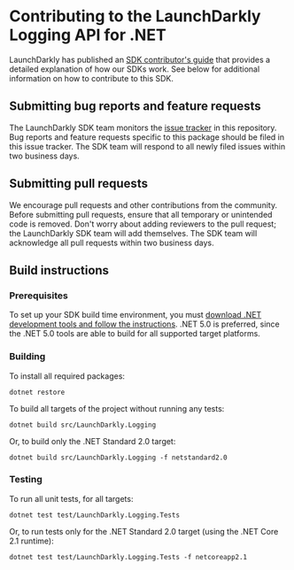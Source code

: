 # Contributing to the LaunchDarkly Logging API for .NET

LaunchDarkly has published an [SDK contributor's guide](https://docs.launchdarkly.com/docs/sdk-contributors-guide) that provides a detailed explanation of how our SDKs work. See below for additional information on how to contribute to this SDK.

## Submitting bug reports and feature requests

The LaunchDarkly SDK team monitors the [issue tracker](https://github.com/launchdarkly/dotnet-logging/issues) in this repository. Bug reports and feature requests specific to this package should be filed in this issue tracker. The SDK team will respond to all newly filed issues within two business days.
 
## Submitting pull requests
 
We encourage pull requests and other contributions from the community. Before submitting pull requests, ensure that all temporary or unintended code is removed. Don't worry about adding reviewers to the pull request; the LaunchDarkly SDK team will add themselves. The SDK team will acknowledge all pull requests within two business days.
 
## Build instructions
 
### Prerequisites

To set up your SDK build time environment, you must [download .NET development tools and follow the instructions](https://dotnet.microsoft.com/download). .NET 5.0 is preferred, since the .NET 5.0 tools are able to build for all supported target platforms.

### Building
 
To install all required packages:

```
dotnet restore
```

To build all targets of the project without running any tests:

```
dotnet build src/LaunchDarkly.Logging
```

Or, to build only the .NET Standard 2.0 target:

```
dotnet build src/LaunchDarkly.Logging -f netstandard2.0
```
 
### Testing
 
To run all unit tests, for all targets:

```
dotnet test test/LaunchDarkly.Logging.Tests
```

Or, to run tests only for the .NET Standard 2.0 target (using the .NET Core 2.1 runtime):

```
dotnet test test/LaunchDarkly.Logging.Tests -f netcoreapp2.1
```
